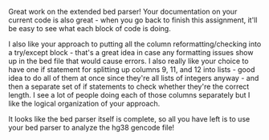 Great work on the extended bed parser! Your documentation on your current code is also great - when you go back to finish this assignment, it'll be easy to see what each block of code is doing.

I also like your approach to putting all the column reformatting/checking into a try/except block - that's a great idea in case any formatting issues show up in the bed file that would cause errors. I also really like your choice to have one if statement for splitting up columns 9, 11, and 12 into lists - good idea to do all of them at once since they're all lists of integers anyway - and then a separate set of if statements to check whether they're the correct length. I see a lot of people doing each of those columns separately but I like the logical organization of your approach.

It looks like the bed parser itself is complete, so all you have left is to use your bed parser to analyze the hg38 gencode file!

